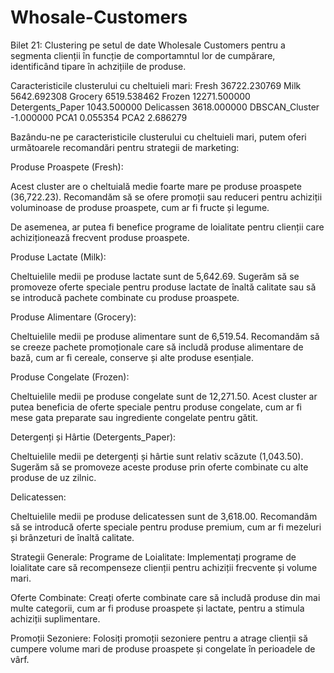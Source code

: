 # Whosale-Customers
Bilet 21: 
Clustering pe setul de date Wholesale Customers pentru a segmenta clienții în funcție de comportamntul lor de cumpărare, identificând tipare în achzițiile de produse.

Caracteristicile clusterului cu cheltuieli mari:
Fresh               36722.230769
Milk                 5642.692308
Grocery              6519.538462
Frozen              12271.500000
Detergents_Paper     1043.500000
Delicassen           3618.000000
DBSCAN_Cluster         -1.000000
PCA1                    0.055354
PCA2                    2.686279


Bazându-ne pe caracteristicile clusterului cu cheltuieli mari, putem oferi următoarele recomandări pentru strategii de marketing:

Produse Proaspete (Fresh):

Acest cluster are o cheltuială medie foarte mare pe produse proaspete (36,722.23). Recomandăm să se ofere promoții sau reduceri pentru achiziții voluminoase de produse proaspete, cum ar fi fructe și legume.

De asemenea, ar putea fi benefice programe de loialitate pentru clienții care achiziționează frecvent produse proaspete.

Produse Lactate (Milk):

Cheltuielile medii pe produse lactate sunt de 5,642.69. Sugerăm să se promoveze oferte speciale pentru produse lactate de înaltă calitate sau să se introducă pachete combinate cu produse proaspete.

Produse Alimentare (Grocery):

Cheltuielile medii pe produse alimentare sunt de 6,519.54. Recomandăm să se creeze pachete promoționale care să includă produse alimentare de bază, cum ar fi cereale, conserve și alte produse esențiale.

Produse Congelate (Frozen):

Cheltuielile medii pe produse congelate sunt de 12,271.50. Acest cluster ar putea beneficia de oferte speciale pentru produse congelate, cum ar fi mese gata preparate sau ingrediente congelate pentru gătit.

Detergenți și Hârtie (Detergents_Paper):

Cheltuielile medii pe detergenți și hârtie sunt relativ scăzute (1,043.50). Sugerăm să se promoveze aceste produse prin oferte combinate cu alte produse de uz zilnic.

Delicatessen:

Cheltuielile medii pe produse delicatessen sunt de 3,618.00. Recomandăm să se introducă oferte speciale pentru produse premium, cum ar fi mezeluri și brânzeturi de înaltă calitate.

Strategii Generale:
Programe de Loialitate: Implementați programe de loialitate care să recompenseze clienții pentru achiziții frecvente și volume mari.

Oferte Combinate: Creați oferte combinate care să includă produse din mai multe categorii, cum ar fi produse proaspete și lactate, pentru a stimula achiziții suplimentare.

Promoții Sezoniere: Folosiți promoții sezoniere pentru a atrage clienții să cumpere volume mari de produse proaspete și congelate în perioadele de vârf.